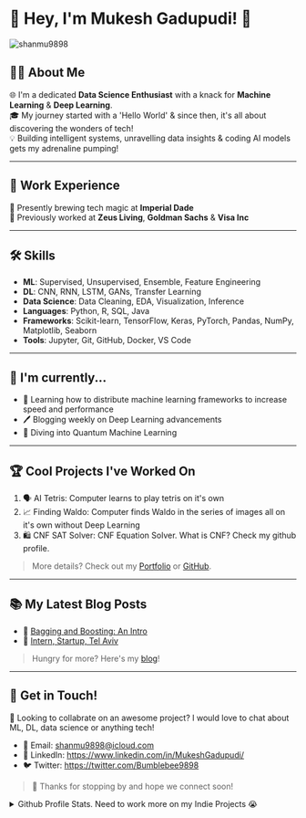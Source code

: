 # 🚀 Hey, I'm Mukesh Gadupudi! 👋 

<p align="left"> <img src="https://komarev.com/ghpvc/?username=shanmu9898" alt="shanmu9898" /> </p>

## 🧑‍💻 About Me

🌐 I'm a dedicated **Data Science Enthusiast** with a knack for **Machine Learning** & **Deep Learning**.  
🎓 My journey started with a 'Hello World' & since then, it's all about discovering the wonders of tech!  
💡 Building intelligent systems, unravelling data insights & coding AI models gets my adrenaline pumping!  

---

## 💼 Work Experience

🔬 Presently brewing tech magic at **Imperial Dade**  
🏢 Previously worked at **Zeus Living**, **Goldman Sachs** & **Visa Inc**  

---

## 🛠 Skills

- **ML**: Supervised, Unsupervised, Ensemble, Feature Engineering
- **DL**: CNN, RNN, LSTM, GANs, Transfer Learning
- **Data Science**: Data Cleaning, EDA, Visualization, Inference
- **Languages**: Python, R, SQL, Java
- **Frameworks**: Scikit-learn, TensorFlow, Keras, PyTorch, Pandas, NumPy, Matplotlib, Seaborn
- **Tools**: Jupyter, Git, GitHub, Docker, VS Code

---

## 🎯 I'm currently...

- 🧐 Learning how to distribute machine learning frameworks to increase speed and performance
- 🖊️ Blogging weekly on Deep Learning advancements
- 🧠 Diving into Quantum Machine Learning

---

## 🏆 Cool Projects I've Worked On

1. 🗣️ AI Tetris: Computer learns to play tetris on it's own
2. 📈 Finding Waldo: Computer finds Waldo in the series of images all on it's own without Deep Learning
3. 🛍️ CNF SAT Solver: CNF Equation Solver. What is CNF? Check my github profile.

> More details? Check out my [Portfolio](https://shanmu9898.github.io) or [GitHub](https://github.com/shanmu9898).

---

## 📚 My Latest Blog Posts 

- 🧠 [Bagging and Boosting: An Intro](https://medium.com/@shanmu9898/bagging-and-boosting-5134a7739f6f)
- 🤖 [Intern, Startup, Tel Aviv](https://medium.com/@shanmu9898/intern-startup-tel-aviv-yes-i-have-done-all-in-one-5db3495c6342)

> Hungry for more? Here's my [blog](https://medium.com/@shanmu9898)!

---

## 💌 Get in Touch!

👋 Looking to collabrate on an awesome project? I would love to chat about ML, DL, data science or anything tech!  

- 📧 Email: shanmu9898@icloud.com
- 💼 LinkedIn: https://www.linkedin.com/in/MukeshGadupudi/
- 🐦 Twitter: https://twitter.com/Bumblebee9898

> 🎉 Thanks for stopping by and hope we connect soon!

<details>
  <summary>Github Profile Stats. Need to work more on my Indie Projects 😭</summary>
  <img height="180em" src="https://github-readme-stats.vercel.app/api?username=shanmu9898&show_icons=true&hide_border=true&&count_private=true&include_all_commits=true" />
</details>

